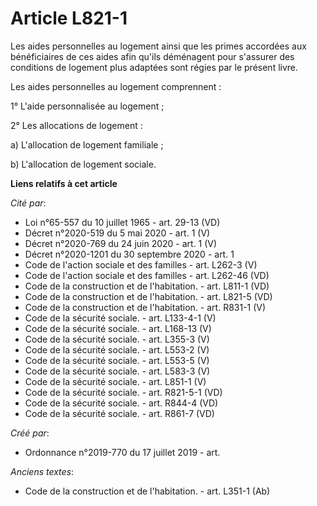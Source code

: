 # Article L821-1

Les aides personnelles au logement ainsi que les primes accordées aux bénéficiaires de ces aides afin qu'ils déménagent pour
s'assurer des conditions de logement plus adaptées sont régies par le présent livre.

Les aides personnelles au logement comprennent :

1° L'aide personnalisée au logement ;

2° Les allocations de logement :

a) L'allocation de logement familiale ;

b) L'allocation de logement sociale.

**Liens relatifs à cet article**

_Cité par_:

  - Loi n°65-557 du 10 juillet 1965 - art. 29-13 (VD)
  - Décret n°2020-519 du 5 mai 2020 - art. 1 (V)
  - Décret n°2020-769 du 24 juin 2020 - art. 1 (V)
  - Décret n°2020-1201 du 30 septembre 2020 - art. 1
  - Code de l'action sociale et des familles - art. L262-3 (V)
  - Code de l'action sociale et des familles - art. L262-46 (VD)
  - Code de la construction et de l'habitation. - art. L811-1 (VD)
  - Code de la construction et de l'habitation. - art. L821-5 (VD)
  - Code de la construction et de l'habitation. - art. R831-1 (V)
  - Code de la sécurité sociale. - art. L133-4-1 (V)
  - Code de la sécurité sociale. - art. L168-13 (V)
  - Code de la sécurité sociale. - art. L355-3 (V)
  - Code de la sécurité sociale. - art. L553-2 (V)
  - Code de la sécurité sociale. - art. L553-5 (V)
  - Code de la sécurité sociale. - art. L583-3 (V)
  - Code de la sécurité sociale. - art. L851-1 (V)
  - Code de la sécurité sociale. - art. R821-5-1 (VD)
  - Code de la sécurité sociale. - art. R844-4 (VD)
  - Code de la sécurité sociale. - art. R861-7 (VD)

_Créé par_:

  - Ordonnance n°2019-770 du 17 juillet 2019 - art.

_Anciens textes_:

  - Code de la construction et de l'habitation. - art. L351-1 (Ab)
